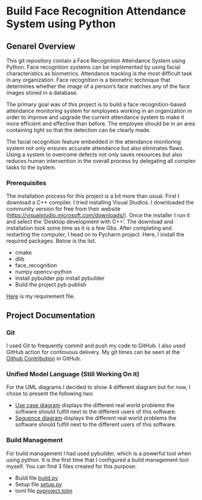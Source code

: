 # Build Face Recognition Attendance System using Python

## Genarel Overview
This git repository contain a Face Recognition Attendance System using Python.
Face recognition systems can be implemented by using facial characteristics as biometrics. Attendance tracking is the most difficult task in any organization. Face recognition is a biometric technique that determines whether the image of a person’s face matches any of the face images stored in a database.

The primary goal was of this project is to build a face recognition-based attendance monitoring system for employees working in an organization in order to improve and upgrade the current attendance system to make it more efficient and effective than before. The employee should be in an area containing light so that the detection can be clearly made.

The facial recognition feature embedded in the attendance monitoring system not only ensures accurate attendance but also eliminates flaws. Using a system to overcome defects not only saves resources but also reduces human intervention in the overall process by delegating all complex tasks to the system.

### Prerequisites
The installation process for this project is a bit more than usual. First I download a C++ compiler. I tried installing Visual Studios. I
downloaded the community version for free from their website (https://visualstudio.microsoft.com/downloads/). Once the installer I
run it and select the ‘Desktop development with C++’.
The download and installation took some time as it is a few Gbs.
After completing and restarting the computer, I head on to Pycharm project. Here, I install the required packages. Below is the list.
- cmake 
- dlib 
- face_recognition 
- numpy opencv-python 
- Install pybuilder pip install pybuilder
- Build the project pyb publish

[Here](https://github.com/engineersakibcse47/Project_feedback/blob/main/requirement.txt) is my requirement file.

## Project Documentation

###  Git
I used Git to frequently commit and push my code to GitHub. I also used GitHub action for continuous delivery. My git times can be seen at the [Github Contribution](https://github.com/engineersakibcse47) in GitHub. 

###  Unified Model Language (Still Working On it)

For the UML diagrams I decided to show 4 different diagram but for now, I chose to present the following two:

- [Use case diagram](https://github.com/engineersakibcse47/Project_feedback/blob/main/tasks) displays the different real world problems the software should fulfill next
to the different users of this software.
- [Sequence diagram](https://github.com/engineersakibcse47/Project_feedback/blob/main/tasks) displays the different real world problems the software should fulfill next to the different users of this software.

### Build Management

For build management I had used pybuilder, which is a powerful tool when using python. It is the first time that I configured a build management tool myself. You can find 3 files created for this purpose:

- Build file [build.py](https://github.com/engineersakibcse47/Project_feedback/blob/main/build.py) 
- Setup file [setup.py](https://github.com/engineersakibcse47/Project_feedback/blob/main/setup.py) 
- toml file [pyproject.tolm](https://github.com/engineersakibcse47/Project_feedback/blob/main/pyproject.toml) 
